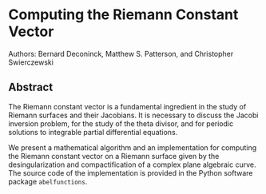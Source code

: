 # Computing the Riemann Constant Vector

Authors: Bernard Deconinck, Matthew S. Patterson, and Christopher Swierczewski

## Abstract

The Riemann constant vector is a fundamental ingredient in the study of Riemann
surfaces and their Jacobians. It is necessary to discuss the Jacobi inversion
problem, for the study of the theta divisor, and for periodic solutions to
integrable partial differential equations.

We present a mathematical algorithm and an implementation for computing the
Riemann constant vector on a Riemann surface given by the desingularization and
compactification of a complex plane algebraic curve. The source code of the
implementation is provided in the Python software package `abelfunctions`.
